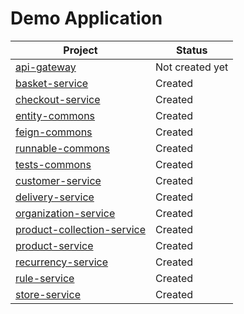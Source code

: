Demo Application
========================

| Project | Status |
| ------ | ------ |
|[api-gateway](/api-gateway) | Not created yet
|[basket-service](/basket-service) | Created
|[checkout-service](/checkout-service) | Created
|[entity-commons](/commons/entity-commons) | Created
|[feign-commons](/commons/feign-commons) | Created
|[runnable-commons](/commons/runnable-commons) | Created
|[tests-commons](/commons/tests-commons) | Created
|[customer-service](/customer-service) | Created
|[delivery-service](/delivery-service) | Created
|[organization-service](/organization-service) | Created
|[product-collection-service](/product-collection-service) | Created
|[product-service](/product-service) | Created 
|[recurrency-service](/recurrency-service) | Created
|[rule-service](/rule-service) | Created
|[store-service](/store-service) | Created


